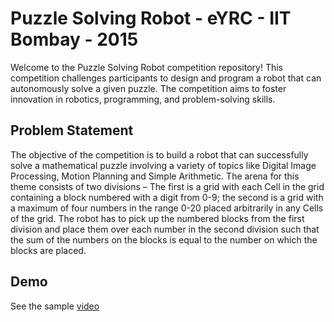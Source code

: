 
# Puzzle Solving Robot - eYRC - IIT Bombay - 2015

Welcome to the Puzzle Solving Robot competition repository! This competition challenges participants to design and program a robot that can autonomously solve a given puzzle. The competition aims to foster innovation in robotics, programming, and problem-solving skills.

## Problem Statement

The objective of the competition is to build a robot that can successfully solve a mathematical puzzle involving a variety of topics like Digital Image Processing, Motion Planning and Simple Arithmetic. The arena for this theme consists of two divisions – The first is a grid with each Cell in the grid containing a block numbered with a digit from 0-9; the second is a grid with a maximum of four numbers in the range 0-20 placed arbitrarily in any Cells of the grid. The robot has to pick up the numbered blocks from the first division and place them over each number in the second division such that the sum of the numbers on the blocks is equal to the number on which the blocks are placed.

## Demo

See the sample [video](https://www.youtube.com/watch?v=COEiGJfXYqE)
